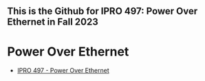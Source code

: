 This is the Github for IPRO 497: Power Over Ethernet in Fall 2023
-----------------------------------------------------------------
Power Over Ethernet
=============================


- [IPRO 497 - Power Over Ethernet](#power-over-ethernet)
